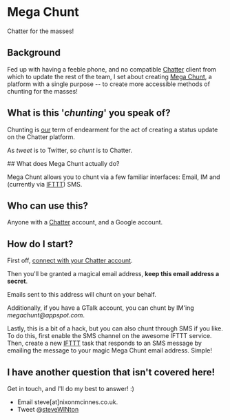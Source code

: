 # Mega Chunt

Chatter for the masses!

## Background

Fed up with having a feeble phone, and no compatible [Chatter](http://www.chatter.com/) client from which to update the rest of the team, I set about creating [Mega Chunt](https://megachunt.appspot.com/), a platform with a single purpose -- to create more accessible methods of chunting for the masses!

## What is this '_chunting_' you speak of?

Chunting is [our](http://www.nixonmcinnes.co.uk/) term of endearment for the act of creating a status update on the Chatter platform.

As _tweet_ is to Twitter, so _chunt_ is to Chatter.

## What does Mega Chunt actually do?

Mega Chunt allows you to chunt via a few familiar interfaces: Email, IM and (currently via [IFTTT](http://ifttt.com/)) SMS.

## Who can use this?

Anyone with a [Chatter](http://www.chatter.com/) account, and a Google account.

## How do I start?

First off, [connect with your Chatter account](https://megachunt.appspot.com/authenticate).

Then you'll be granted a magical email address, __keep this email address a secret__.

Emails sent to this address will chunt on your behalf.

Additionally, if you have a GTalk account, you can chunt by IM'ing _megachunt@appspot.com_.

Lastly, this is a bit of a hack, but you can also chunt through SMS if you like. To do this, first enable the SMS channel on the awesome IFTTT service. Then, create a new [IFTTT](http://ifttt.com/) task that responds to an SMS message by emailing the message to your magic Mega Chunt email address. Simple!

## I have another question that isn't covered here!

Get in touch, and I'll do my best to answer! :)

* Email steve[at]nixonmcinnes.co.uk.
* Tweet @[steveWINton](http://twitter.com/steveWINton)